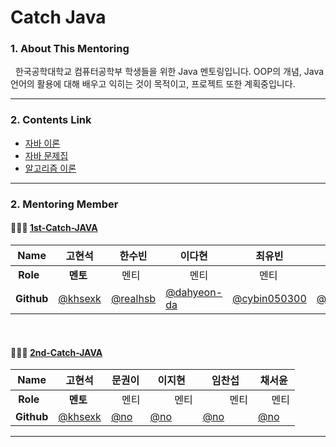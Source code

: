# Catch Java

### 1. About This Mentoring
&nbsp; 한국공학대학교 컴퓨터공학부 학생들을 위한 Java 멘토링입니다. OOP의 개념, Java 언어의 활용에 대해 배우고 익히는 것이 목적이고, 프로젝트 또한 계획중입니다.

* * *

### 2. Contents Link
- [자바 이론](https://github.com/Catch-Java/Java-Theory)
- [자바 문제집](https://github.com/Catch-Java/Java-Workbook)
- [알고리즘 이론](https://github.com/khsexk/Alkorithm_Study)

* * *


### 2. Mentoring Member
#### 🧑🏻‍💻 [1st-Catch-JAVA](https://github.com/Catch-Java/Java_Mentoring) 
|**Name**  |고현석|한수빈|이다현|최유빈|이현구|
|----------|----|----|-----|----|----|
|&nbsp;**Role**  |&nbsp;&nbsp;&nbsp;&nbsp;**멘토**|&nbsp;&nbsp;&nbsp;&nbsp;멘티|&nbsp;&nbsp;&nbsp;&nbsp;&nbsp;&nbsp;&nbsp;&nbsp;&nbsp;멘티|&nbsp;&nbsp;&nbsp;&nbsp;&nbsp;&nbsp;&nbsp;&nbsp;&nbsp;&nbsp;멘티|&nbsp;&nbsp;&nbsp;&nbsp;&nbsp;멘티|
|**Github**|[@khsexk](https://github.com/khsexk)|[@realhsb](https://github.com/realhsb)|[@dahyeon-da](https://github.com/dahyeon-da)|[@cybin050300](https://github.com/cybin050300)|[@kugu98](https://github.com/kugu98)|
  
</br>  

#### 👩🏻‍💻 [2nd-Catch-JAVA](https://github.com/Catch-Java/2nd-Catch-JAVA) 
|**Name**  |고현석|문권이|이지현|임찬섭|채서윤|
|----------|----|----|-----|----|----|
|&nbsp;**Role**  |&nbsp;&nbsp;&nbsp;&nbsp;**멘토**|&nbsp;&nbsp;&nbsp;&nbsp;멘티|&nbsp;&nbsp;&nbsp;&nbsp;&nbsp;&nbsp;&nbsp;&nbsp;&nbsp;멘티|&nbsp;&nbsp;&nbsp;&nbsp;&nbsp;&nbsp;&nbsp;&nbsp;&nbsp;&nbsp;멘티|&nbsp;&nbsp;&nbsp;&nbsp;&nbsp;멘티|
|**Github**|[@khsexk](https://github.com/khsexk)|[@no](https://github.com/)|[@no](https://github.com/)|[@no](https://github.com/)|[@no](https://github.com/)|

* * *




